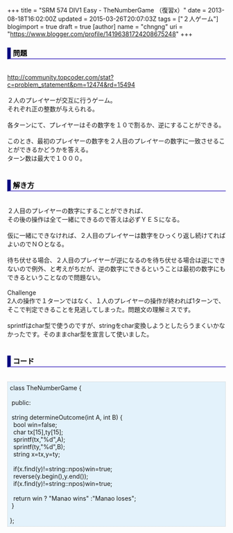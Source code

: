 +++
title = "SRM 574 DIV1 Easy - TheNumberGame （復習x）"
date = 2013-08-18T16:02:00Z
updated = 2015-03-26T20:07:03Z
tags = ["２人ゲーム"]
blogimport = true
draft = true
[author]
	name = "chngng"
	uri = "https://www.blogger.com/profile/14196381724208675248"
+++

<div dir="ltr" style="text-align: left;" trbidi="on"><h3 style="border-bottom: 2px solid slateblue; border-left: 8px solid navy; color: black; padding: 0px 0px 1px 5px;">問題 </h3><br /><a href="http://community.topcoder.com/stat?c=problem_statement&amp;pm=12474&amp;rd=15494" target="_blank">http://community.topcoder.com/stat?c=problem_statement&amp;pm=12474&amp;rd=15494</a><br /><br />２人のプレイヤーが交互に行うゲーム。<br />それぞれ正の整数が与えられる。<br /><br />各ターンにて、プレイヤーはその数字を１０で割るか、逆にすることができる。<br /><br />このとき、最初のプレイヤーの数字を２人目のプレイヤーの数字に一致させることができるかどうかを答える。<br />ターン数は最大で１０００。<br /><br /><h3 style="border-bottom: 2px solid slateblue; border-left: 8px solid navy; color: black; padding: 0px 0px 1px 5px;">解き方 </h3><br />２人目のプレイヤーの数字にすることができれば、<br />その後の操作は全て一緒にできるので答えは必ずＹＥＳになる。<br /><br />仮に一緒にできなければ、２人目のプレイヤーは数字をひっくり返し続けてればよいのでＮＯとなる。<br /><br />待ち伏せる場合、２人目のプレイヤーが逆になるのを待ち伏せる場合は逆にできないので例外、と考えがちだが、逆の数字にできるということは最初の数字にもできるということなので問題ない。<br /><br />Challenge<br />2人の操作で１ターンではなく、１人のプレイヤーの操作が終われば1ターンで、<br />そこで判定できることを見逃してしまった。問題文の理解ミスです。<br /><br />sprintfはchar型で使うのですが、stringをchar変換しようとしたらうまくいかなかったです。そのままchar型を宣言して使いました。<br /><br /><h3 style="border-bottom: 2px solid slateblue; border-left: 8px solid navy; color: black; padding: 0px 0px 1px 5px;">コード </h3><br /><div style="background-color: #e3f2fb; border: 1px dotted #CCCCCC; padding: 5px;">class TheNumberGame {<br /><br /><span class="Apple-tab-span" style="white-space: pre;"> </span>public:<br /><br /><span class="Apple-tab-span" style="white-space: pre;"> </span>string determineOutcome(int A, int B) {<br /><span class="Apple-tab-span" style="white-space: pre;">  </span>bool win=false;<br /><span class="Apple-tab-span" style="white-space: pre;">  </span>char tx[15],ty[15];<br /><span class="Apple-tab-span" style="white-space: pre;">  </span>sprintf(tx,"%d",A);<br /><span class="Apple-tab-span" style="white-space: pre;">  </span>sprintf(ty,"%d",B);<br /><span class="Apple-tab-span" style="white-space: pre;">  </span>string x=tx,y=ty;<br /><br /><span class="Apple-tab-span" style="white-space: pre;">  </span>if(x.find(y)!=string::npos)win=true;<br /><span class="Apple-tab-span" style="white-space: pre;">  </span>reverse(y.begin(),y.end());<br /><span class="Apple-tab-span" style="white-space: pre;">  </span>if(x.find(y)!=string::npos)win=true;<br /><br /><span class="Apple-tab-span" style="white-space: pre;">  </span>return win ? "Manao wins" :"Manao loses";<br /><span class="Apple-tab-span" style="white-space: pre;"> </span>}<br /><br />};</div></div>
